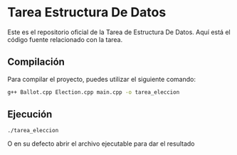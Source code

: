 # Tarea Estructura De Datos

Este es el repositorio oficial de la Tarea de Estructura De Datos. Aquí está el código fuente relacionado con la tarea.

## Compilación

Para compilar el proyecto, puedes utilizar el siguiente comando:

```bash
g++ Ballot.cpp Election.cpp main.cpp -o tarea_eleccion
```

## Ejecución
```
./tarea_eleccion
```

O en su defecto abrir el archivo ejecutable para dar el resultado
